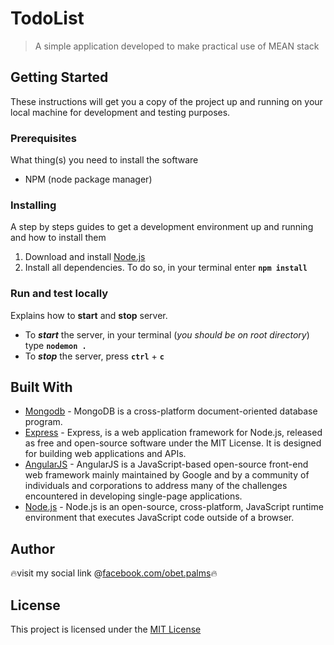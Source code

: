 # TodoList
> A simple application developed to make practical use of MEAN stack

## Getting Started
These instructions will get you a copy of the project up and running on your local machine for development and testing purposes. 

### Prerequisites 
What thing(s) you need to install the software 
* NPM (node package manager)

### Installing
A step by steps guides to get a development environment up and running and how to install them
1. Download and install [Node.js](https://nodejs.org/en/)
2. Install all dependencies. To do so, in your terminal enter **`npm install`**

### Run and test locally
Explains how to **start** and **stop** server.
* To  *___start___*  the server, in your terminal (*you should be on root directory*) type **`nodemon .`**
* To  *__stop__*  the server, press **`ctrl`** + **`c`**

## Built With

* [Mongodb](https://www.mongodb.com/cloud/atlas/lp/general/try?utm_source=google&utm_campaign=gs_apac_phillippines_search_brand_atlas_desktop&utm_term=mongodb&utm_medium=cpc_paid_search&utm_ad=e&gclid=CjwKCAiA98TxBRBtEiwAVRLqu599aiNHNhCIXkoRcjZ7mQidKh22lDJBV7srRSuddfzTKVIKNgKOBxoCYvoQAvD_BwE) - MongoDB is a cross-platform document-oriented database program.
* [Express](https://expressjs.com/) - Express, is a web application framework for Node.js, released as free and open-source software under the MIT License. It is designed for building web applications and APIs. 
* [AngularJS](https://angularjs.org/) - AngularJS is a JavaScript-based open-source front-end web framework mainly maintained by Google and by a community of individuals and corporations to address many of the challenges encountered in developing single-page applications.
* [Node.js](https://nodejs.org/en/) - Node.js is an open-source, cross-platform, JavaScript runtime environment that executes JavaScript code outside of a browser.

## Author
🔥visit my social link @[facebook.com/obet.palms](https://web.facebook.com/obet.palms)🔥

## License
This project is licensed under the [MIT License](https://opensource.org/licenses/MIT)
